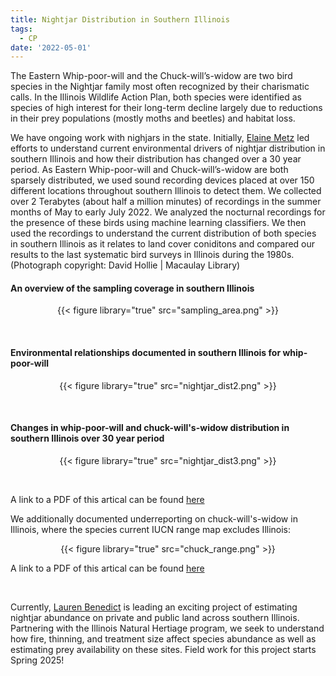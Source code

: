 ```yaml
---
title: Nightjar Distribution in Southern Illinois
tags:
  - CP
date: '2022-05-01'
---
```

  
The Eastern Whip-poor-will and the Chuck-will’s-widow are two bird species in the Nightjar family most often recognized by their charismatic calls. In the Illinois Wildlife Action Plan, both species were identified as species of high interest for their long-term decline largely due to reductions in their prey populations (mostly moths and beetles) and habitat loss.

We have ongoing work with nighjars in the state. Initially, [Elaine Metz](https://peaselab.com/author/elaine-metz/) led efforts to understand current environmental drivers of nightjar distribution in southern Illinois and how their distribution has changed over a 30 year period. As Eastern Whip-poor-will and Chuck-will’s-widow are both sparsely distributed, we used sound recording devices placed at over 150 different locations throughout southern Illinois to detect them. We collected over 2 Terabytes (about half a million minutes) of recordings in the summer months of May to early July 2022. We analyzed the nocturnal recordings for the presence of these birds using machine learning classifiers. We then used the recordings to understand the current distribution of both species in southern Illinois as it relates to land cover coniditons and compared our results to the last systematic bird surveys in Illinois during the 1980s. (Photograph copyright: David Hollie | Macaulay Library) 

#### An overview of the sampling coverage in southern Illinois
<p style="text-align: center;"> {{< figure library="true" src="sampling_area.png" >}} </p>
</br>

#### Environmental relationships documented in southern Illinois for whip-poor-will
<p style="text-align: center;"> {{< figure library="true" src="nightjar_dist2.png" >}} </p>
</br>

#### Changes in whip-poor-will and chuck-will's-widow distribution in southern Illinois over 30 year period
<p style="text-align: center;"> {{< figure library="true" src="nightjar_dist3.png" >}} </p>
</br>

A link to a PDF of this artical can be found [here](https://saluki-my.sharepoint.com/:b:/g/personal/bpease1_siu_edu/ETDnt-0LWahJpMkPbu0MZogBWvvXNSCWEAt-DkEX8yNkHw?e=KTQdDn)

We additionally documented underreporting on chuck-will's-widow in Illinois, where the species current IUCN range map excludes Illinois:
<p style="text-align: center;"> {{< figure library="true" src="chuck_range.png" >}} </p>

A link to a PDF of this artical can be found [here](https://saluki-my.sharepoint.com/:b:/g/personal/bpease1_siu_edu/EZy6T14KyYdHn82In6UTa0IBSXwod-HN_X-to-4iRjsuDQ?e=mQGz8l)

</br>

Currently, [Lauren Benedict](https://peaselab.com/author/lauren-benedict/) is leading an exciting project of estimating nightjar abundance on private and public land across southern Illinois. Partnering with the Illinois Natural Hertiage program, we seek to understand how fire, thinning, and treatment size affect species abundance as well as estimating prey availability on these sites. Field work for this project starts Spring 2025!